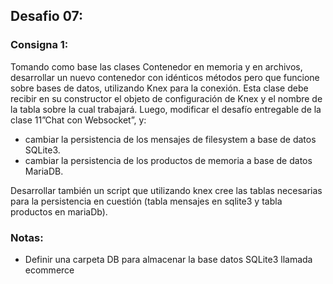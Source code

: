 ## Desafio 07:

### Consigna 1:  

Tomando como base las clases Contenedor en memoria y en archivos, desarrollar un nuevo contenedor con idénticos métodos pero que funcione sobre bases de datos, utilizando Knex para la conexión. Esta clase debe recibir en su constructor el objeto de configuración de Knex y el nombre de la tabla sobre la cual trabajará. Luego, modificar el desafío entregable de la clase 11”Chat con Websocket”, y:
 - cambiar la persistencia de los mensajes de filesystem a base de datos SQLite3.
 - cambiar la persistencia de los productos de memoria a base de datos MariaDB.

Desarrollar también un script que utilizando knex cree las tablas necesarias para la persistencia en cuestión (tabla mensajes en sqlite3 y tabla productos en mariaDb).

### Notas:

 - Definir una carpeta DB para almacenar la base datos SQLite3 llamada ecommerce




